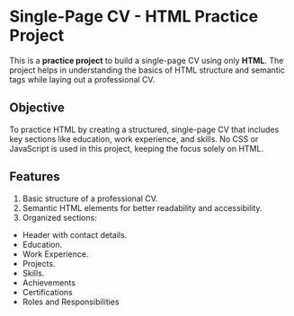# Single-Page CV - HTML Practice Project
This is a **practice project** to build a single-page CV using only **HTML**. The project helps in understanding the basics of HTML structure and semantic tags while laying out a professional CV.

## Objective
To practice HTML by creating a structured, single-page CV that includes key sections like education, work experience, and skills. No CSS or JavaScript is used in this project, keeping the focus solely on HTML.

## Features
1. Basic structure of a professional CV.
2. Semantic HTML elements for better readability and accessibility.
3. Organized sections:
  - Header with contact details.
  - Education.
  - Work Experience.
  - Projects.
  - Skills.
  - Achievements
  - Certifications
  - Roles and Responsibilities
